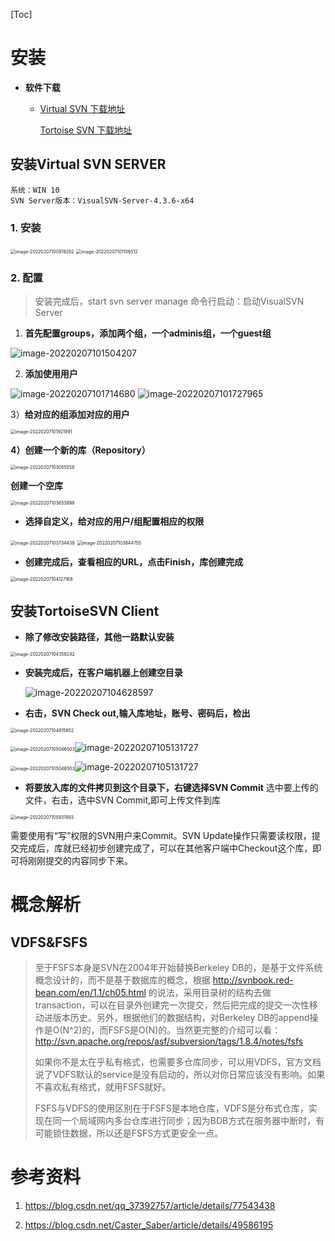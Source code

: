 [Toc]

# 安装

- **软件下载**

  - [Virtual SVN 下载地址](https://www.visualsvn.com/)

    [Tortoise SVN 下载地址](https://tortoisesvn.net/)

## 安装Virtual SVN SERVER

```
系统：WIN 10
SVN Server版本：VisualSVN-Server-4.3.6-x64
```

### 1. 安装

<img src="images/image-20220207100919282.png" alt="image-20220207100919282" style="zoom:50%;" />

<img src="images/image-20220207101106512.png" alt="image-20220207101106512" style="zoom:50%;" />

### 2. 配置

> 安装完成后，start svn server manage
> 命令行启动：启动VisualSVN Server

1) **首先配置groups，添加两个组，一个adminis组，一个guest组**

![image-20220207101504207](images/image-20220207101504207.png)

2) **添加使用用户**

![image-20220207101714680](images/image-20220207101714680.png)
![image-20220207101727965](images/image-20220207101727965.png)

3）**给对应的组添加对应的用户**

<img src="images/image-20220207101921991.png" alt="image-20220207101921991" style="zoom:50%;" />

**4）创建一个新的库（Repository）**

<img src="images/image-20220207103055558.png" alt="image-20220207103055558" style="zoom:50%;" />



**创建一个空库**

<img src="images/image-20220207103653898.png" alt="image-20220207103653898" style="zoom:50%;" />

- **选择自定义，给对应的用户/组配置相应的权限**

<img src="images/image-20220207103734438.png" alt="image-20220207103734438" style="zoom:50%;" />

<img src="images/image-20220207103844755.png" alt="image-20220207103844755" style="zoom:50%;" />

- **创建完成后，查看相应的URL，点击Finish，库创建完成**

<img src="images/image-20220207104127168.png" alt="image-20220207104127168" style="zoom:50%;" />



## 安装TortoiseSVN Client

- **除了修改安装路径，其他一路默认安装**

<img src="images/image-20220207104358242.png" alt="image-20220207104358242" style="zoom:50%;" />

- **安装完成后，在客户端机器上创建空目录**

  ![image-20220207104628597](images/image-20220207104628597.png)

- **右击，SVN Check out,输入库地址，账号、密码后，检出**

<img src="images/image-20220207104915652.png" alt="image-20220207104915652" style="zoom:50%;" />

<img src="images/image-20220207105046503.png" alt="image-20220207105046503" style="zoom:50%;" />![image-20220207105131727](images/image-20220207105131727.png)

<img src="images/image-20220207105046503.png" alt="image-20220207105046503" style="zoom:50%;" />![image-20220207105131727](images/image-20220207105131727.png)

- **将要放入库的文件拷贝到这个目录下，右键选择SVN Commit**
  选中要上传的文件，右击，选中SVN Commit,即可上传文件到库

<img src="images/image-20220207105931993.png" alt="image-20220207105931993" style="zoom:50%;" />

需要使用有“写”权限的SVN用户来Commit。SVN Update操作只需要读权限，提交完成后，库就已经初步创建完成了，可以在其他客户端中Checkout这个库，即可将刚刚提交的内容同步下来。

# 概念解析

## VDFS&FSFS

> 至于FSFS本身是SVN在2004年开始替换Berkeley DB的，是基于文件系统概念设计的，而不是基于数据库的概念，根据 http://svnbook.red-bean.com/en/1.1/ch05.html 的说法，采用目录树的结构去做transaction，可以在目录外创建完一次提交，然后把完成的提交一次性移动进版本历史。另外，根据他们的数据结构，对Berkeley DB的append操作是O(N^2)的，而FSFS是O(N)的。当然更完整的介绍可以看：http://svn.apache.org/repos/asf/subversion/tags/1.8.4/notes/fsfs
>
> 如果你不是太在乎私有格式，也需要多仓库同步，可以用VDFS，官方文档说了VDFS默认的service是没有启动的，所以对你日常应该没有影响。如果不喜欢私有格式，就用FSFS就好。
>
> FSFS与VDFS的使用区别在于FSFS是本地仓库，VDFS是分布式仓库，实现在同一个局域网内多台仓库进行同步；因为BDB方式在服务器中断时，有可能锁住数据，所以还是FSFS方式更安全一点。

# 参考资料

1. https://blog.csdn.net/qq_37392757/article/details/77543438

2. https://blog.csdn.net/Caster_Saber/article/details/49586195
